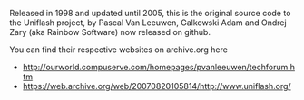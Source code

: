 Released in 1998 and updated until 2005, this is the original source code to the Uniflash project, by Pascal Van Leeuwen, Galkowski Adam and Ondrej Zary (aka Rainbow Software) now released on github.

You can find their respective websites on archive.org here

- http://ourworld.compuserve.com/homepages/pvanleeuwen/techforum.htm
- https://web.archive.org/web/20070820105814/http://www.uniflash.org/
